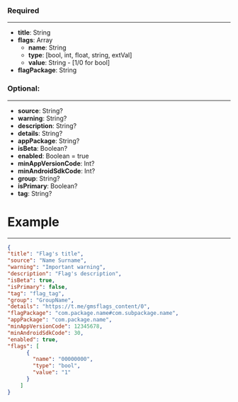 
### Required
---
- **title**: String
- **flags**: Array
    - **name**: String
    - **type**: [bool, int, float, string, extVal]
    - **value**: String - [1/0 for bool]
- **flagPackage**: String

### Optional:
---
- **source**: String?
- **warning**: String?
- **description**: String?
- **details**: String?
- **appPackage**: String?
- **isBeta**: Boolean?
- **enabled**: Boolean = true
- **minAppVersionCode**: Int?
- **minAndroidSdkCode**: Int?
- **group**: String?
- **isPrimary**: Boolean?
- **tag**: String?

# Example
---
```json
{  
"title": "Flag's title",  
"source": "Name Surname",  
"warning": "Important warning",  
"description": "Flag's description",  
"isBeta": true,
"isPrimary": false,
"tag": "flag_tag",
"group": "GroupName",
"details": "https://t.me/gmsflags_content/0",  
"flagPackage": "com.package.name#com.subpackage.name",  
"appPackage": "com.package.name",  
"minAppVersionCode": 12345678,  
"minAndroidSdkCode": 30,  
"enabled": true,  
"flags": [  
	  {  
	    "name": "00000000",  
	    "type": "bool",  
	    "value": "1"  
	  }  
	]
}
```